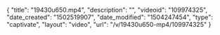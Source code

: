 {
    "title": "19430u650.mp4",
    "description": "",
    "videoid": "109974325",
    "date_created": "1502519907",
    "date_modified": "1504247454",
    "type": "captivate",
    "layout": "video",
    "url": "\/v\/19430u650-mp4\/109974325"
}